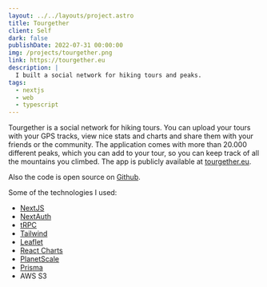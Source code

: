 ```yaml
---
layout: ../../layouts/project.astro
title: Tourgether
client: Self
dark: false
publishDate: 2022-07-31 00:00:00
img: /projects/tourgether.png
link: https://tourgether.eu
description: |
  I built a social network for hiking tours and peaks.
tags:
  - nextjs
  - web
  - typescript
---
```


Tourgether is a social network for hiking tours. You can upload your tours with your GPS tracks, view nice stats and charts and share them with your friends or the community. The application comes with more than 20.000 different peaks, which you can add to your tour, so you can keep track of all the mountains you climbed.
The app is publicly available at [tourgether.eu](https://tourgether.eu). 

Also the code is open source on [Github](https://github.com/soerenchrist/tourgether).

Some of the technologies I used:
- [NextJS](https://nextjs.org)
- [NextAuth](https://next-auth.js.org)
- [tRPC](https://trpc.io)
- [Tailwind](https://tailwindcss.com)
- [Leaflet](https://leafletjs.com)
- [React Charts](https://react-charts.tanstack.com)
- [PlanetScale](https://planetscale.com)
- [Prisma](https://prisma.io)
- AWS S3